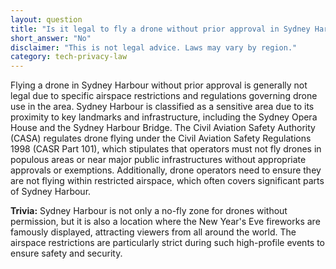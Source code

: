 ```yaml
---
layout: question
title: "Is it legal to fly a drone without prior approval in Sydney Harbour?"
short_answer: "No"
disclaimer: "This is not legal advice. Laws may vary by region."
category: tech-privacy-law
---
```

Flying a drone in Sydney Harbour without prior approval is generally not legal due to specific airspace restrictions and regulations governing drone use in the area. Sydney Harbour is classified as a sensitive area due to its proximity to key landmarks and infrastructure, including the Sydney Opera House and the Sydney Harbour Bridge. The Civil Aviation Safety Authority (CASA) regulates drone flying under the Civil Aviation Safety Regulations 1998 (CASR Part 101), which stipulates that operators must not fly drones in populous areas or near major public infrastructures without appropriate approvals or exemptions. Additionally, drone operators need to ensure they are not flying within restricted airspace, which often covers significant parts of Sydney Harbour.

**Trivia:** Sydney Harbour is not only a no-fly zone for drones without permission, but it is also a location where the New Year's Eve fireworks are famously displayed, attracting viewers from all around the world. The airspace restrictions are particularly strict during such high-profile events to ensure safety and security.
